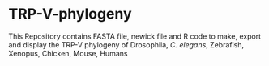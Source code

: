 # TRP-V-phylogeny
This Repository contains FASTA file, newick file and R code to make, export and display the TRP-V phylogeny of Drosophila, _C. elegans_, Zebrafish, Xenopus, Chicken, Mouse, Humans
